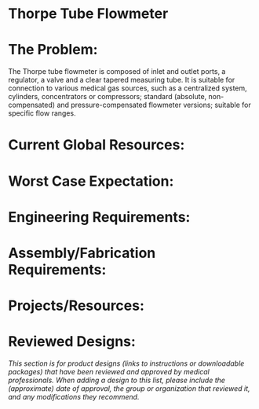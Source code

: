 # Thorpe Tube Flowmeter

# The Problem:

The Thorpe tube flowmeter is composed of inlet and outlet ports, a regulator, a valve and a clear tapered measuring tube. It is suitable for connection to various medical gas sources, such as a centralized system, cylinders, concentrators or compressors; standard (absolute, non-compensated) and pressure-compensated flowmeter versions; suitable for specific flow ranges.

# Current Global Resources:

# Worst Case Expectation:

# Engineering Requirements:

# Assembly/Fabrication Requirements:

# Projects/Resources:

# Reviewed Designs:

*This section is for product designs (links to instructions or downloadable packages) that have been reviewed and approved by medical professionals. When adding a design to this list, please include the (approximate) date of approval, the group or organization that reviewed it, and any modifications they recommend.*
